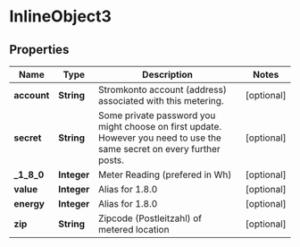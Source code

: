 

# InlineObject3


## Properties

Name | Type | Description | Notes
------------ | ------------- | ------------- | -------------
**account** | **String** | Stromkonto account (address) associated with this metering. |  [optional]
**secret** | **String** | Some private password you might choose on first update. However you need to use the same secret on every further posts. |  [optional]
**_1_8_0** | **Integer** | Meter Reading (prefered in Wh) |  [optional]
**value** | **Integer** | Alias for 1.8.0 |  [optional]
**energy** | **Integer** | Alias for 1.8.0 |  [optional]
**zip** | **String** | Zipcode (Postleitzahl) of metered location |  [optional]



